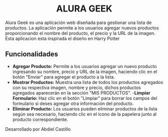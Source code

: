 <h1 align="center"> ALURA GEEK </h1>

Alura Geek es una aplicación web diseñada para gestionar una lista de productos. La aplicación permite a los usuarios agregar nuevos productos proporcionando el nombre del producto, el precio y la URL de la imagen. Esta aplicacion esta inspirada el diseño en Harry Potter 

## Funcionalidades

- **Agregar Producto:**
  Permite a los usuarios agregar un nuevo producto ingresando su nombre, precio y URL de la imagen, haciendo clic en el botón "Enviar" para agregar el producto a la lista.
- **Mostrar Productos:**
  Muestra una lista de todos los productos agregados con su respectiva imagen, nombre y precio, dichos productos agregados aparecerán en la sección "MIS PRODUCTOS".
-**Limpiar Formulario:**
  Haz clic en el botón "Limpiar" para borrar los campos del formulario si deses agregar otra información del producto.
- **Eliminar Producto:**
  Los usuarios pueden eliminar productos de la lista según sea necesario, haciendo clic en el icono de la papelera junto al producto correspondiente.


Desarrollado por Abdiel Castillo

